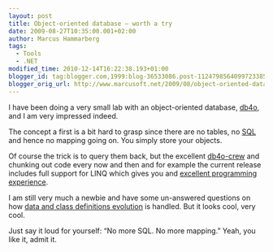 ```yaml
---
layout: post
title: Object-oriented database – worth a try
date: 2009-08-27T10:35:00.001+02:00
author: Marcus Hammarberg
tags:
  - Tools
  - .NET
modified_time: 2010-12-14T16:22:38.193+01:00
blogger_id: tag:blogger.com,1999:blog-36533086.post-1124798564099723385
blogger_orig_url: http://www.marcusoft.net/2009/08/object-oriented-database-worth-try.html
---
```



I have been doing a very small lab with an object-oriented database,
<a href="http://www.db4o.com" target="_blank">db4o</a>, and I am very
impressed indeed.

The concept a first is a bit hard to grasp since there are no tables, no
<a href="http://www.youtube.com/watch?v=p5EIrSM8dCA"
target="_blank">SQL</a> and hence no mapping going on. You simply store
your objects.

Of course the trick is to query them back, but the excellent
<a href="http://developer.db4o.com/blogs/default.aspx"
target="_blank">db4o-crew</a> and chunking out code every now and then
and for example the current release includes full support for LINQ which
gives you and <a
href="http://developer.db4o.com/Resources/view.aspx/Reference/Object_Lifecycle/Querying/LINQ/Simple_Example"
target="_blank">excellent programming experience</a>.

I am still very much a newbie and have some un-answered questions on how
<a
href="https://na2.salesforce.com/_ui/selfservice/pkb/PublicKnowledgeSolution/d?orgId=00D300000000PmR&amp;id=50130000000FPoE&amp;retURL=/sol/public/search.jsp%3Fsearch%3Ddata%2Bversioning%26orgId%3D00D300000000PmR&amp;ps=1"
target="_blank">data and class definitions evolution</a> is handled. But
it looks cool, very cool.

Just say it loud for yourself: “No more SQL. No more mapping.” Yeah, you
like it, admit it.
